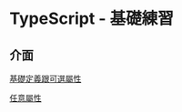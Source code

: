 # TypeScript - 基礎練習

## 介面

[基礎定義跟可選屬性](TypeScript/Base/interface_ex1.ts)

[任意屬性](/iterface_ex1.tsn)
